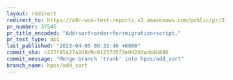 ```yaml
---
layout: redirect
redirect_to: https://a8c-woo-test-reports.s3.amazonaws.com/public/pr/37545/api/index.html
pr_number: 37545
pr_title_encoded: "Add+sort+order+for+migration+script."
pr_test_type: api
last_published: "2023-04-05 09:33:40 +0000"
commit_sha: c227f85427a2d8d9c91237d5f2e0d26dadd4b888
commit_message: "Merge branch 'trunk' into hpos/add_sort"
branch_name: hpos/add_sort
---
```

